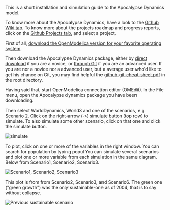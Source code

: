
This is a short installation and simulation guide to the Apocalypse Dynamics model.

To know more about the Apocalypse Dynamics, have a look to the [Github Wiki tab](https://github.com/Arnaud-Dorthe/ApocalypseDynamics/wiki).
To know more about the projects roadmap and progress reports, click on the [Github Projects tab](https://github.com/Arnaud-Dorthe/ApocalypseDynamics/projects), and select a project.

First of all, [download the OpenModelica version for your favorite operating system](https://www.openmodelica.org/download/download-linux).

Then download the Apocalypse Dynamics package, either by [direct download](https://github.com/Arnaud-Dorthe/ApocalypseDynamics/archive/master.zip) if you are a novice, or [through Git](https://github.com/Arnaud-Dorthe/ApocalypseDynamics.git) if you are an advanced user. If you are nor a novice nor a advanced user, but a average user who'd like to get his chance on Git, you may find helpful the [github-git-cheat-sheet.pdf](https://github.com/Arnaud-Dorthe/ApocalypseDynamics/blob/master/github-git-cheat-sheet.pdf) in the root directory.

Having said that, start OpenModelica connection editor (OMEdit). 
In the File menu, open the Apocalypse dynamics package you have been downloading. 

Then select WorldDynamics, World3 and one of the scenarios, e.g. Scenario 2. 
Click on the right‐arrow (‐>) simulate button (top row) to simulate. 
To also simulate some other scenario, click on that one and click the simulate button.

![simulate](https://github.com/Arnaud-Dorthe/ApocalypseDynamics/blob/master/UsersGuide/GitHub%20Images/Screenshot%20scenario%203.png)

To plot, click on one or more of the variables in the right window. You can search for population by typing popul You can simulate several scenarios and plot one or more variable from each simulation in the same diagram. Below from Scenario1, Scenario2, Scenario3.

![Scenario1, Scenario2, Scenario3](https://github.com/Arnaud-Dorthe/ApocalypseDynamics/blob/master/UsersGuide/GitHub%20Images/Scenario1%2C%20Scenario2%2C%20Scenario3%20population.png)

This plot is from from Scenario2, Scenario3, and Scenario6. The green one ("green growth") was the only sustainable-one as of 2004, that is to say without collapse.

![Previous sustainable scenario](https://github.com/Arnaud-Dorthe/ApocalypseDynamics/blob/master/UsersGuide/GitHub%20Images/Scenario2%2C%20Scenario3%2C%20Scenario6%20population.png)
